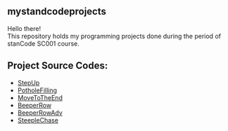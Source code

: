 ## mystandcodeprojects
Hello there!\
This repository holds my programming projects done during the period of stanCode SC001 course.

## Project Source Codes:
* [StepUp](https://github.com/Tommy20030626/mystandcodeprojects/blob/main/StepUp.py)
* [PotholeFilling](https://github.com/Tommy20030626/mystandcodeprojects/blob/main/PotholeFilling.py)
* [MoveToTheEnd](https://github.com/Tommy20030626/mystandcodeprojects/blob/main/MoveToTheEnd.py)
* [BeeperRow](https://github.com/Tommy20030626/mystandcodeprojects/blob/main/BeeperRow.py)
* [BeeperRowAdv](https://github.com/Tommy20030626/mystandcodeprojects/blob/main/BeeperRowAdv.py)
* [SteepleChase](https://github.com/Tommy20030626/mystandcodeprojects/blob/main/Steeplechase.py)
